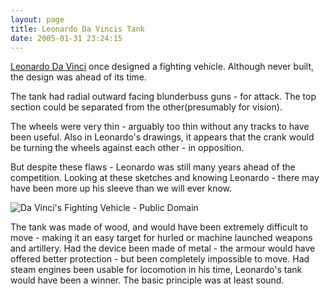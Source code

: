 ```yaml
---
layout: page
title: Leonardo Da Vincis Tank
date: 2005-01-31 23:24:15
---
```

<a class="wiki" href="/wiki/leonardo_da_vinci.html" title="Leonardo Da Vinci">Leonardo Da Vinci</a> once designed a fighting vehicle.  Although never built, the design was ahead of its time.

The tank had radial outward facing blunderbuss guns - for attack.  The top section could be separated from the other(presumably for vision).

The wheels were very thin - arguably too thin without any tracks to have been useful.  Also in Leonardo's drawings, it appears that the crank would be turning the wheels against each other - in opposition.

But despite these flaws - Leonardo was still many years ahead of the competition.  Looking at these sketches and knowing Leonardo - there may have been more up his sleeve than we will ever know.

![Da Vinci's Fighting Vehicle - Public Domain](https://upload.wikimedia.org/wikipedia/commons/b/b9/Leonardo_tank.JPG)

The tank was made of wood, and would have been extremely difficult to move - making it an easy target for hurled or machine launched weapons and artillery. Had the device been made of metal - the armour would have offered better protection - but been completely impossible to move. Had steam engines been usable for locomotion in his time, Leonardo's tank would have been a winner. The basic principle was at least sound.
